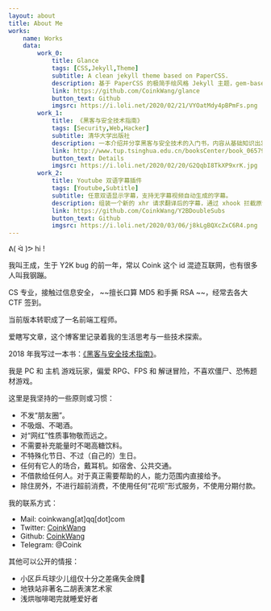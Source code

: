 ```yaml
---
layout: about
title: About Me
works: 
    name: Works
    data:
        work_0: 
            title: Glance
            tags: [CSS,Jekyll,Theme]
            subtitle: A clean jekyll theme based on PaperCSS.
            description: 基于 PaperCSS 的极简手绘风格 Jekyll 主题，gem-based 发布。
            link: https://github.com/CoinkWang/glance
            button_text: Github
            imgsrc: https://i.loli.net/2020/02/21/VYOatMdy4pBPmFs.png
        work_1: 
            title: 《黑客与安全技术指南》
            tags: [Security,Web,Hacker]
            subtitle: 清华大学出版社
            description: 一本介绍并分享黑客与安全技术的入门书，内容从基础知识出发，通过相关实例为读者剖析计算机安全领域的各种技巧。
            link: http://www.tup.tsinghua.edu.cn/booksCenter/book_06579101.html
            button_text: Details
            imgsrc: https://i.loli.net/2020/02/20/G2QqbI8TkXP9xrK.jpg
        work_2: 
            title: Youtube 双语字幕插件
            tags: [Youtube,Subtitle]
            subtitle: 任意双语显示字幕，支持无字幕视频自动生成的字幕。
            description: 组装一个新的 xhr 请求翻译后的字幕，通过 xhook 拦截原请求，将新请求（翻译文字）和原请求（源字幕）中的文字部分进行合并。
            link: https://github.com/CoinkWang/Y2BDoubleSubs
            button_text: Github
            imgsrc: https://i.loli.net/2020/03/06/j8kLgBQXcZxC6R4.png
---
```



 ᕕ( ᐛ )ᕗ hi !

我叫王成，生于 Y2K bug 的前一年，常以 Coink 这个 id 混迹互联网，也有很多人叫我钢蹦。

CS 专业，接触过信息安全， ~~擅长口算 MD5 和手撕 RSA ~~，经常去各大 CTF 签到。

当前版本转职成了一名前端工程师。

爱瞎写文章，这个博客里记录着我的生活思考与一些技术探索。

2018 年我写过一本书：[《黑客与安全技术指南》](http://www.tup.tsinghua.edu.cn/booksCenter/book_06579101.html)。

我是 PC 和 主机 游戏玩家，偏爱 RPG、FPS 和 解谜冒险，不喜欢僵尸、恐怖题材游戏。



这里是我坚持的一些原则或习惯：

- 不发“朋友圈”。
- 不吸烟、不喝酒。
- 对“网红”性质事物敬而远之。
- 不需要补充能量时不喝高糖饮料。
- 不特殊化节日、不过（自己的）生日。
- 任何有它人的场合，戴耳机。如宿舍、公共交通。
- 不借款给任何人。对于真正需要帮助的人，能力范围内直接给予。
- 除住房外，不进行超前消费，不使用任何“花呗”形式服务，不使用分期付款。



我的联系方式：
- Mail: coinkwang[at]qq[dot]com
- Twitter: [CoinkWang](https://twitter.com/CoinkWang)
- Github: [CoinkWang](https://github.com/CoinkWang)
- Telegram: @Coink



其他可以公开的情报：
 - 小区乒乓球少儿组仅十分之差痛失金牌🏅
 - 地铁站非著名二胡表演艺术家
 - 浅烘咖啡喝完就睡爱好者

